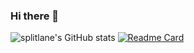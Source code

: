 ### Hi there 👋

![splitlane's GitHub stats](https://github-readme-stats.vercel.app/api?username=splitlane)
[![Readme Card](https://github-readme-stats.vercel.app/api/pin/?username=13190bot&repo=13190offseason2024&show_owner=true)](https://github.com/13190bot/13190offseason2024)


<!--
**splitlane/splitlane** is a ✨ _special_ ✨ repository because its `README.md` (this file) appears on your GitHub profile.

Here are some ideas to get you started:

- 🔭 I’m currently working on ...
- 🌱 I’m currently learning ...
- 👯 I’m looking to collaborate on ...
- 🤔 I’m looking for help with ...
- 💬 Ask me about ...
- 📫 How to reach me: ...
- 😄 Pronouns: ...
- ⚡ Fun fact: ...
-->
